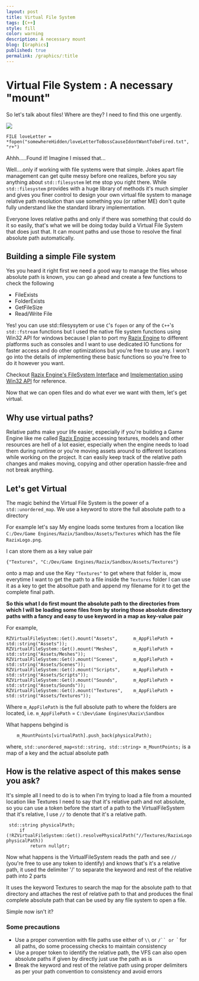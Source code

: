```yaml
---
layout: post
title: Virtual File System
tags: [C++]
style: fill
color: warning
description: A necessary mount
blog: [Graphics]
published: true
permalink: /graphics/:title
---
```


# Virtual File System : A necessary "mount"

So let's talk about files! Where are they? I need to find this one urgently.

![](https://pikachuxxxx.github.io/assets/images/blog/pulp_fiction.gif)

```
FILE loveLetter =  *fopen("somewhereHidden/loveLetterToBossCauseIdontWantTobeFired.txt", "r+")
```
Ahhh.....Found it! Imagine I missed that...

Well....only if working with file systems were that simple. Jokes apart file management can get quite messy before one realizes, before you say anything about `std::filesystem` let me stop you right there. While `std::filesystem` provides with a huge library of methods it's much simpler and gives you finer control to design your own virtual file system to manage relative path resolution than use something you (or rather ME) don't quite fully understand like the standard library implementation.

Everyone loves relative paths and only if there was something that could do it so easily, that's what we will be doing today build a Virtual File System that does just that. It can mount paths and use those to resolve the final absolute path automatically.

## Building a simple File system

Yes you heard it right first we need a good way to manage the files whose absolute path is known, you can go ahead and create a few functions to check the following

- FileExists
- FolderExists
- GetFileSize
- Read/Write File

Yes! you can use std::filesysytem or use `C`'s `fopen` or any of the `C++`'s `std::fstream` functions but I used the native file system functions using Win32 API for windows because I plan to port my [Razix Engine](https://github.com/Pikachuxxxx/Razix) to different platforms such as consoles and I want to use dedicated IO functions for faster access and do other optimizations but you're free to use any. I won't go into the details of implementing these basic functions so you're free to do it however you want.

Checkout [Razix Engine's FileSystem Interface](https://github.com/Pikachuxxxx/Razix/blob/master/Engine/src/Razix/Core/OS/RZVirtualFileSystem.h) and [Implementation using Win32 API](https://github.com/Pikachuxxxx/Razix/blob/master/Engine/src/Razix/Platform/Windows/WindowsFileSystem.cpp) for reference.

Now that we can open files and do what ever we want with them, let's get virtual.

## Why use virtual paths?

Relative paths make your life easier, especially if you're building a Game Engine like me called [Razix Engine](https://github.com/Pikachuxxxx/Razix) accessing textures, models and other resources are hell of a lot easier, especially when the engine needs to load them during runtime or you're moving assets around to different locations while working on the project. It can easily keep track of the relative path changes and makes moving, copying and other operation hassle-free and not break anything.

## Let's get Virtual

The magic behind the Virtual File System is the power of a `std::unordered_map`. We use a keyword to store the full absolute path to a directory

For example let's say My engine loads some textures from a location like `C:/Dev/Game Engines/Razix/Sandbox/Assets/Textures` which has the file `RazixLogo.png`.

I can store them as a key value pair

 `{"Textures", "C:/Dev/Game Engines/Razix/Sandbox/Assets/Textures"}`

onto a map and use the Key `"Textures"` to get where that folder is, mow everytime I want to get the path to a file inside the `Textures` folder I can use it as a key to get the absoltue path and append my filename for it to get the complete final path.


**So this what I do first mount the absolute path to the directories from which I will be loading some files from by storing those absolute directory paths with a fancy and easy to use keyword in a map as key-value pair**

For example,

```
RZVirtualFileSystem::Get().mount("Assets",      m_AppFilePath + std::string("Assets"));
RZVirtualFileSystem::Get().mount("Meshes",      m_AppFilePath + std::string("Assets/Meshes"));
RZVirtualFileSystem::Get().mount("Scenes",      m_AppFilePath + std::string("Assets/Scenes"));
RZVirtualFileSystem::Get().mount("Scripts",     m_AppFilePath + std::string("Assets/Scripts"));
RZVirtualFileSystem::Get().mount("Sounds",      m_AppFilePath + std::string("Assets/Sounds"));
RZVirtualFileSystem::Get().mount("Textures",    m_AppFilePath + std::string("Assets/Textures"));
```
Where `m_AppFilePath` is the full absolute path to where the folders are located, i.e.
`m_AppFilePath` = `C:\Dev\Game Engines\Razix\Sandbox`

What happens behgind is
```
    m_MountPoints[virtualPath].push_back(physicalPath);
```
where,
`std::unordered_map<std::string, std::string> m_MountPoints;`
is a map of a key and the actual absolute path

## How is the relative aspect of this makes sense you ask?

It's simple all I need to do is to when I'm trying to load a file from a mounted location like Textures
 I need to say that it's relative path and not absolute, so you can use a token before the start of a path to the VirtualFileSystem that it's relative, I use `//` to denote that it's a relative path.

```
 std::string physicalPath;
     if (!RZVirtualFileSystem::Get().resolvePhysicalPath("//Textures/RazixLogo.png", physicalPath))
         return nullptr;
```

Now what happens is the VirtualFileSystem reads the path and see `//` (you're free to use any token to identify) and knows that's it's a relative path, it used the delimiter '/' to separate the keyword and rest of the relative path into 2 parts

It uses the keyword Textures to search the map for the absolute path to that directory and attaches the rest of relative path to that and produces the final complete absolute path that can be used by any file system to open a file.

Simple now isn't it?


### Some precautions

- Use a proper convention with file paths use either of `\\` or `/`` or `\` for all paths, do some processing checks to maintain consistency
- Use a proper token to identify the relative path, the VFS can also open absolute paths if given by directly just use the path as is
- Break the keyword and rest of the relative path using proper delimiters as per your path convention to consistency and avoid errors
